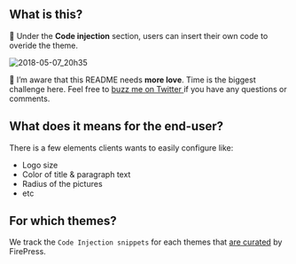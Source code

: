 ## What is this?

🎨 Under the **Code injection** section, users can insert their own code to overide the theme.

![2018-05-07_20h35](https://user-images.githubusercontent.com/6694151/39731555-31528e8a-5236-11e8-8c51-f87244caa4c8.jpg)


🙈 I’m aware that this README needs **more love**. Time is the biggest challenge here. Feel free to [buzz me on Twitter ](https://twitter.com/askpascalandy) if you have any questions or comments.

## What does it means for the end-user?

There is a few elements clients wants to easily configure like:

- Logo size
- Color of title & paragraph text
- Radius of the pictures
- etc

## For which themes?

We track the `Code Injection snippets` for each themes that [are curated](https://github.com/firepress-org/Ghost-Theme-Curated-Collection/tree/master/01_go) by FirePress.
